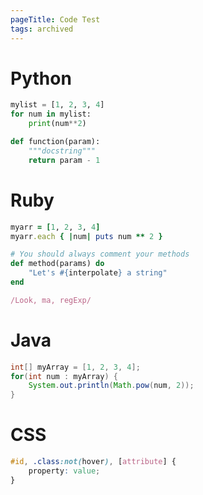 ```yaml
---
pageTitle: Code Test
tags: archived
---
```


# Python

```python
mylist = [1, 2, 3, 4]
for num in mylist:
    print(num**2)

def function(param):
    """docstring"""
    return param - 1
```

# Ruby

```ruby
myarr = [1, 2, 3, 4]
myarr.each { |num| puts num ** 2 }

# You should always comment your methods
def method(params) do
    "Let's #{interpolate} a string"
end

/Look, ma, regExp/
```

# Java

```java
int[] myArray = [1, 2, 3, 4];
for(int num : myArray) {
    System.out.println(Math.pow(num, 2));
}
```

# CSS

```css
#id, .class:not(hover), [attribute] {
    property: value;
}
```

